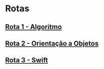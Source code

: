 # Rotas

## <a href="./Rota 1 - Algoritmo">Rota 1 - Algoritmo</a>

## <a href="./Rota 2 - Orientação a Objetos">Rota 2 - Orientação a Objetos</a>

## <a href="./Rota 3 - Swift">Rota 3 - Swift</a>